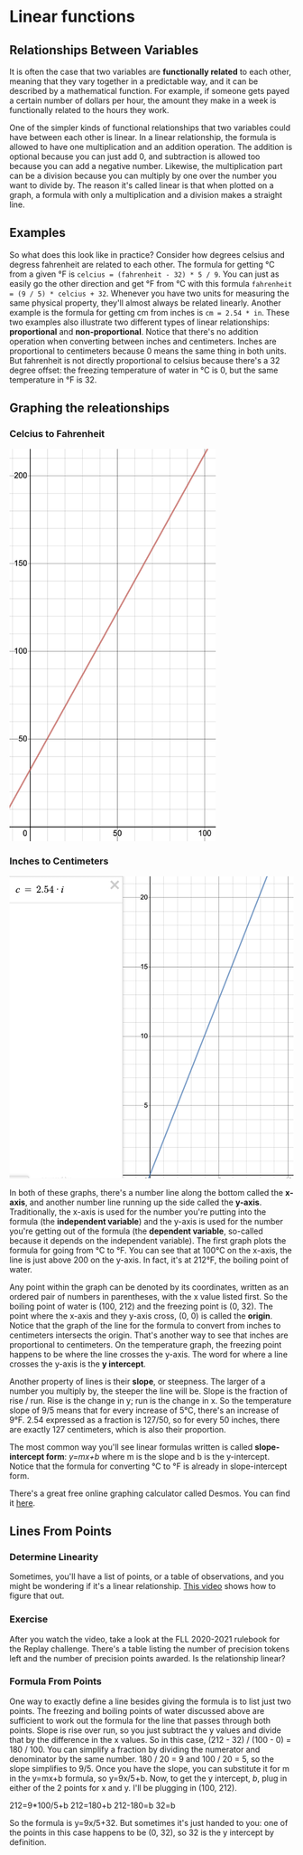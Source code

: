 # Linear functions

## Relationships Between Variables

It is often the case that two variables are **functionally related** to each other, meaning that they vary together in a predictable way, and it can be described by a mathematical function. For example, if someone gets payed a certain number of dollars per hour, the amount they make in a week is functionally related to the hours they work.

One of the simpler kinds of functional relationships that two variables could have between each other is linear. In a linear relationship, the formula is allowed to have one multiplication and an addition operation. The addition is optional because you can just add 0, and subtraction is allowed too because you can add a negative number. Likewise, the multiplication part can be a division because you can multiply by one over the number you want to divide by. The reason it's called linear is that when plotted on a graph, a formula with only a multiplication and a division makes a straight line.

## Examples

So what does this look like in practice? Consider how degrees celsius and degress fahrenheit are related to each other. The formula for getting °C from a given °F is `celcius = (fahrenheit - 32) * 5 / 9`. You can just as easily go the other direction and get °F from °C with this formula `fahrenheit = (9 / 5) * celcius + 32`. Whenever you have two units for measuring the same physical property, they'll almost always be related linearly. Another example is the formula for getting cm from inches is `cm = 2.54 * in`. These two examples also illustrate two different types of linear relationships: **proportional** and **non-proportional**. Notice that there's no addition operation when converting between inches and centimeters. Inches are proportional to centimeters because 0 means the same thing in both units. But fahrenheit is not directly proportional to celsius because there's a 32 degree offset: the freezing temperature of water in °C is 0, but the same temperature in °F is 32.

## Graphing the releationships

### Celcius to Fahrenheit

<img src="f_from_c.png" alt="°C -&gt; °F" width="366" />


### Inches to Centimeters

<img src="cm_from_in.png" alt="in -&gt; cm" width="506" />

In both of these graphs, there's a number line along the bottom called the **x-axis**, and another number line running up the side called the **y-axis**. Traditionally, the x-axis is used for the number you're putting into the formula (the **independent variable**) and the y-axis is used for the number you're getting out of the formula (the **dependent variable**, so-called because it depends on the independent variable). The first graph plots the formula for going from °C to °F. You can see that at 100°C on the x-axis, the line is just above 200 on the y-axis. In fact, it's at 212°F, the boiling point of water.

Any point within the graph can be denoted by its coordinates, written as an ordered pair of numbers in parentheses, with the x value listed first. So the boiling point of water is (100, 212) and the freezing point is (0, 32). The point where the x-axis and they y-axis cross, (0, 0) is called the **origin**. Notice that the graph of the line for the formula to convert from inches to centimeters intersects the origin. That's another way to see that inches are proportional to centimeters. On the temperature graph, the freezing point happens to be where the line crosses the y-axis. The word for where a line crosses the y-axis is the **y intercept**.

Another property of lines is their **slope**, or steepness. The larger of a number you multiply by, the steeper the line will be. Slope is the fraction of rise / run. Rise is the change in y; run is the change in x. So the temperature slope of 9/5 means that for every increase of 5°C, there's an increase of 9°F. 2.54 expressed as a fraction is 127/50, so for every 50 inches, there are exactly 127 centimeters, which is also their proportion.

The most common way you'll see linear formulas written is called **slope-intercept form**: _y=mx+b_ where m is the slope and b is the y-intercept. Notice that the formula for converting °C to °F is already in slope-intercept form.

There's a great free online graphing calculator called Desmos. You can find it [here](https://www.desmos.com/calculator).

## Lines From Points

### Determine Linearity

Sometimes, you'll have a list of points, or a table of observations, and you might be wondering if it's a linear relationship. [This video](https://www.youtube.com/watch?v=R8L1A0klAQY&t=197s) shows how to figure that out.

### Exercise

After you watch the video, take a look at the FLL 2020-2021 rulebook for the Replay challenge. There's a table listing the number of precision tokens left and the number of precision points awarded. Is the relationship linear?

### Formula From Points

One way to exactly define a line besides giving the formula is to list just two points. The freezing and boiling points of water discussed above are sufficient to work out the formula for the line that passes through both points. Slope is rise over run, so you just subtract the y values and divide that by the difference in the x values. So in this case, (212 - 32) / (100 - 0) = 180 / 100. You can simplify a fraction by dividing the numerator and denominator by the same number. 180 / 20 = 9 and 100 / 20 = 5, so the slope simplifies to 9/5. Once you have the slope, you can substitute it for m in the y=mx+b formula, so y=9x/5+b. Now, to get the y intercept, _b_, plug in either of the 2 points for x and y. I'll be plugging in (100, 212).

  212=9*100/5+b
  212=180+b
  212-180=b
  32=b

So the formula is y=9x/5+32. But sometimes it's just handed to you: one of the points in this case happens to be (0, 32), so 32 is the y intercept by definition.
